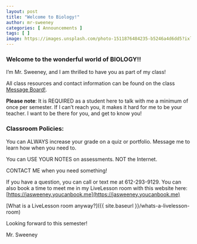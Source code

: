 ```yaml
---
layout: post
title: "Welcome to Biology!"
author: mr-sweeney
categories: [ Announcements ]
tags: [ ]
image: https://images.unsplash.com/photo-1511876484235-b5246a4d6dd5?ixlib=rb-1.2.1&auto=format&fit=crop&w=648&q=80
---
```


### Welcome to the wonderful world of BIOLOGY!!

I’m Mr. Sweeney, and I am thrilled to have you as part of my class!  

All class resources and contact information can be found on the class [Message Board!](https://docs.google.com/presentation/d/e/2PACX-1vQgYKwh6Z7otnCtLliczTrL5AObiFt1U9-DiZ_uN34Tkf-MrjFHu12DGTLOKoPBDG8DaKOv7F7ptiBV/pub?start=false&loop=false&delayms=3000).

**Please note**: It is REQUIRED as a student here to talk with me a minimum of once per semester.  If I can’t reach you, it makes it hard for me to be your teacher.  I want to be there for you, and get to know you! 


### Classroom Policies:

You can ALWAYS increase your grade on a quiz or portfolio.  Message me to learn how when you need to. 

You can USE YOUR NOTES on assessments.  NOT the Internet. 

CONTACT ME when you need something! 

If you have a question, you can call or text me at 612-293-9129. You can also book a time to meet me in my LiveLesson room with this website here: [https://jasweeney.youcanbook.me](https://jasweeney.youcanbook.me) 

[What is a LiveLesson room anyway?]({{ site.baseurl }}/whats-a-livelesson-room)

Looking forward to this semester! 

Mr. Sweeney
